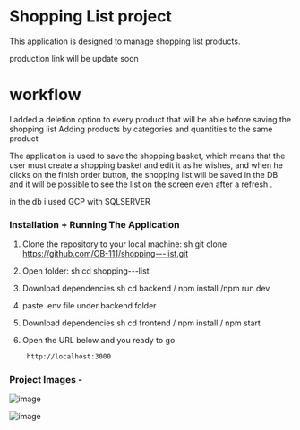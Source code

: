 # Shopping List project

This application is designed to manage shopping list products.

production link will be update soon

# workflow

I added a deletion option to every product that will be able before saving the shopping list
Adding products by categories and quantities to the same product

The application is used to save the shopping basket, which means that the user must create a shopping basket and edit it as he wishes,
and when he clicks on the finish order button, the shopping list will be saved in the DB and it will be possible to see the list on the screen even after a refresh .

in the db i used GCP with SQLSERVER
### Installation + Running The Application

1. Clone the repository to your local machine:
   sh
   git clone https://github.com/OB-111/shopping---list.git
   
2. Open folder:
   sh
   cd shopping---list

3. Download dependencies 
   sh
   cd backend / npm install /npm run dev

4. paste .env file under backend folder
 
5. Download dependencies 
   sh
   cd frontend / npm install / npm start
     
6. Open the URL below and you ready to go
    ```sh
     http://localhost:3000

  ### Project Images -
  ![image](https://github.com/user-attachments/assets/a96ed98e-4e48-48a2-96cc-eeb342487e82)

 ![image](https://github.com/user-attachments/assets/b4eeff1e-ba1e-4688-9b8a-717a8829dbc7)
